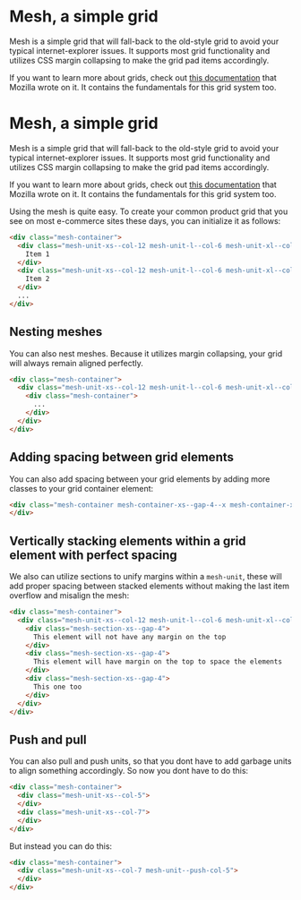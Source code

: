 # Mesh, a simple grid

Mesh is a simple grid that will fall-back to the old-style grid to avoid
your typical internet-explorer issues. It supports most grid functionality
and utilizes CSS margin collapsing to make the grid pad items accordingly.

If you want to learn more about grids, check out [this documentation](https://developer.mozilla.org/en-US/docs/Web/CSS/CSS_Grid_Layout/Basic_Concepts_of_Grid_Layout) 
that Mozilla wrote on it. It contains the fundamentals for this grid 
system too.

# Mesh, a simple grid

Mesh is a simple grid that will fall-back to the old-style grid to avoid
your typical internet-explorer issues. It supports most grid functionality
and utilizes CSS margin collapsing to make the grid pad items accordingly.

If you want to learn more about grids, check out [this documentation](https://developer.mozilla.org/en-US/docs/Web/CSS/CSS_Grid_Layout/Basic_Concepts_of_Grid_Layout)
that Mozilla wrote on it. It contains the fundamentals for this grid
system too.

Using the mesh is quite easy. To create your common product grid that you
see on most e-commerce sites these days, you can initialize it  as follows:

```html
<div class="mesh-container">
  <div class="mesh-unit-xs--col-12 mesh-unit-l--col-6 mesh-unit-xl--col-4">
    Item 1
  </div>
  <div class="mesh-unit-xs--col-12 mesh-unit-l--col-6 mesh-unit-xl--col-4">
    Item 2
  </div>
  ...
</div>
```

## Nesting meshes

You can also nest meshes. Because it utilizes margin collapsing, your grid
will always remain aligned perfectly.

```html
<div class="mesh-container">
  <div class="mesh-unit-xs--col-12 mesh-unit-l--col-6 mesh-unit-xl--col-4">
    <div class="mesh-container">
      ...
    </div>
  </div>
</div>
```

## Adding spacing between grid elements

You can also add spacing between your grid elements by adding more classes
to your grid container element:

```html
<div class="mesh-container mesh-container-xs--gap-4--x mesh-container-xs--gap-2--y">
</div>
```

## Vertically stacking elements within a grid element with perfect spacing

We also can utilize sections to unify margins within a `mesh-unit`, these
will add proper spacing between stacked elements without making the last
item overflow and misalign the mesh:

```html
<div class="mesh-container">
  <div class="mesh-unit-xs--col-12 mesh-unit-l--col-6 mesh-unit-xl--col-4">
    <div class="mesh-section-xs--gap-4">
      This element will not have any margin on the top
    </div>
    <div class="mesh-section-xs--gap-4">
      This element will have margin on the top to space the elements
    </div>
    <div class="mesh-section-xs--gap-4">
      This one too
    </div>
  </div>
</div>
```

## Push and pull

You can also pull and push units, so that you dont have to add garbage units
to align something accordingly. So now you dont have to do this:

```html
<div class="mesh-container">
  <div class="mesh-unit-xs--col-5">
  </div>
  <div class="mesh-unit-xs--col-7">
  </div>
</div>
```

But instead you can do this:

```html
<div class="mesh-container">
  <div class="mesh-unit-xs--col-7 mesh-unit--push-col-5">
  </div>
</div>
```
